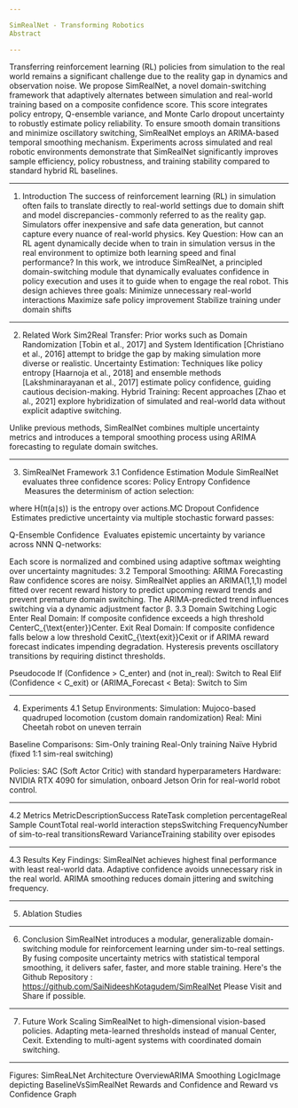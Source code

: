 ```yaml
---

SimRealNet - Transforming Robotics
Abstract

---
```


Transferring reinforcement learning (RL) policies from simulation to the real world remains a significant challenge due to the reality gap in dynamics and observation noise. We propose SimRealNet, a novel domain-switching framework that adaptively alternates between simulation and real-world training based on a composite confidence score. This score integrates policy entropy, Q-ensemble variance, and Monte Carlo dropout uncertainty to robustly estimate policy reliability. To ensure smooth domain transitions and minimize oscillatory switching, SimRealNet employs an ARIMA-based temporal smoothing mechanism. Experiments across simulated and real robotic environments demonstrate that SimRealNet significantly improves sample efficiency, policy robustness, and training stability compared to standard hybrid RL baselines.

---

1. Introduction
The success of reinforcement learning (RL) in simulation often fails to translate directly to real-world settings due to domain shift and model discrepancies - commonly referred to as the reality gap. Simulators offer inexpensive and safe data generation, but cannot capture every nuance of real-world physics.
Key Question: How can an RL agent dynamically decide when to train in simulation versus in the real environment to optimize both learning speed and final performance?
In this work, we introduce SimRealNet, a principled domain-switching module that dynamically evaluates confidence in policy execution and uses it to guide when to engage the real robot. This design achieves three goals:
Minimize unnecessary real-world interactions
Maximize safe policy improvement
Stabilize training under domain shifts

---

2. Related Work
Sim2Real Transfer: Prior works such as Domain Randomization [Tobin et al., 2017] and System Identification [Christiano et al., 2016] attempt to bridge the gap by making simulation more diverse or realistic.
Uncertainty Estimation: Techniques like policy entropy [Haarnoja et al., 2018] and ensemble methods [Lakshminarayanan et al., 2017] estimate policy confidence, guiding cautious decision-making.
Hybrid Training: Recent approaches [Zhao et al., 2021] explore hybridization of simulated and real-world data without explicit adaptive switching.

Unlike previous methods, SimRealNet combines multiple uncertainty metrics and introduces a temporal smoothing process using ARIMA forecasting to regulate domain switches.

---

3. SimRealNet Framework
3.1 Confidence Estimation Module
SimRealNet evaluates three confidence scores:
Policy Entropy Confidence
 Measures the determinism of action selection:

where H(π(a∣s)) is the entropy over actions.MC Dropout Confidence
 Estimates predictive uncertainty via multiple stochastic forward passes:

Q-Ensemble Confidence
 Evaluates epistemic uncertainty by variance across NNN Q-networks:

Each score is normalized and combined using adaptive softmax weighting over uncertainty magnitudes:
3.2 Temporal Smoothing: ARIMA Forecasting
Raw confidence scores are noisy. SimRealNet applies an ARIMA(1,1,1) model fitted over recent reward history to predict upcoming reward trends and prevent premature domain switching.
The ARIMA-predicted trend influences switching via a dynamic adjustment factor β.
3.3 Domain Switching Logic
Enter Real Domain: If composite confidence exceeds a high threshold CenterC_{\text{enter}}Center​.
Exit Real Domain: If composite confidence falls below a low threshold CexitC_{\text{exit}}Cexit​ or if ARIMA reward forecast indicates impending degradation.
Hysteresis prevents oscillatory transitions by requiring distinct thresholds.

Pseudocode
If (Confidence > C_enter) and (not in_real):
    Switch to Real
Elif (Confidence < C_exit) or (ARIMA_Forecast < Beta):
    Switch to Sim

---

4. Experiments
4.1 Setup
Environments:
Simulation: Mujoco-based quadruped locomotion (custom domain randomization)
Real: Mini Cheetah robot on uneven terrain

Baseline Comparisons:
Sim-Only training
Real-Only training
Naïve Hybrid (fixed 1:1 sim-real switching)

Policies: SAC (Soft Actor Critic) with standard hyperparameters
Hardware: NVIDIA RTX 4090 for simulation, onboard Jetson Orin for real-world robot control.

---

4.2 Metrics
MetricDescriptionSuccess RateTask completion percentageReal Sample CountTotal real-world interaction stepsSwitching FrequencyNumber of sim-to-real transitionsReward VarianceTraining stability over episodes

---

4.3 Results
Key Findings:
SimRealNet achieves highest final performance with least real-world data.
Adaptive confidence avoids unnecessary risk in the real world.
ARIMA smoothing reduces domain jittering and switching frequency.

---

5. Ablation Studies

---

6. Conclusion
SimRealNet introduces a modular, generalizable domain-switching module for reinforcement learning under sim-to-real settings. By fusing composite uncertainty metrics with statistical temporal smoothing, it delivers safer, faster, and more stable training.
Here's the Github Repository : https://github.com/SaiNideeshKotagudem/SimRealNet
Please Visit and Share if possible.

---

7. Future Work
Scaling SimRealNet to high-dimensional vision-based policies.
Adapting meta-learned thresholds instead of manual Center, Cexit​.
Extending to multi-agent systems with coordinated domain switching.

---

Figures:
SimReaLNet Architecture OverviewARIMA Smoothing LogicImage depicting BaselineVsSimRealNet Rewards and Confidence and Reward vs Confidence Graph
